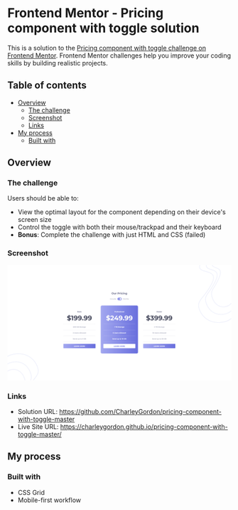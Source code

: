 # Frontend Mentor - Pricing component with toggle solution

This is a solution to the [Pricing component with toggle challenge on Frontend Mentor](https://www.frontendmentor.io/challenges/pricing-component-with-toggle-8vPwRMIC). Frontend Mentor challenges help you improve your coding skills by building realistic projects.

## Table of contents

- [Overview](#overview)
  - [The challenge](#the-challenge)
  - [Screenshot](#screenshot)
  - [Links](#links)
- [My process](#my-process)
  - [Built with](#built-with)

## Overview

### The challenge

Users should be able to:

- View the optimal layout for the component depending on their device's screen size
- Control the toggle with both their mouse/trackpad and their keyboard
- **Bonus**: Complete the challenge with just HTML and CSS (failed)

### Screenshot

![](./screenshot.png)

### Links

- Solution URL: https://github.com/CharleyGordon/pricing-component-with-toggle-master
- Live Site URL: https://charleygordon.github.io/pricing-component-with-toggle-master/

## My process

### Built with

- CSS Grid
- Mobile-first workflow
